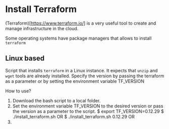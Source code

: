 # Install Terraform

(Terraform)[https://www.terraform.io/] is a very useful tool to create and manage infrastructure in the cloud.

Some operating systems have package managers that allows to install `terraform` 

## Linux based

Script that installs `terraform` in a Linux instance. It expects that `unzip` and `wget` tools are already installed.
Specify the version by passing the terraform as a parameter or by setting the environment variable TF_VERSION

How to use?

  1) Download the bash script to a local folder.
  2) Set the environment variable TF_VERSION to the desired version
     or pass the version as a parameter to the script.
     $ export TF_VERSION=0.12.29
     $ ./install_terraform.sh
     OR
     $ ./install_terraform.sh 0.12.29
OR
1) 
